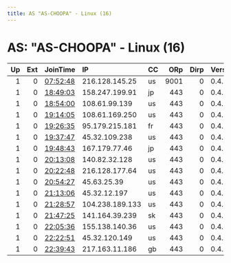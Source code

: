 ```yaml
---
title: AS "AS-CHOOPA" - Linux (16)
---
```


# AS: "AS-CHOOPA" - Linux (16)

|   Up |   Ext | JoinTime                                                                                            | IP              | CC   |   ORp |   Dirp | Version   | Contact   | Nickname   |   eFamMembers |
|-----:|------:|:----------------------------------------------------------------------------------------------------|:----------------|:-----|------:|-------:|:----------|:----------|:-----------|--------------:|
|    1 |     0 | [07:52:48](https://metrics.torproject.org/rs.html#details/CA5CBD172970F05F67139B85CBA41E8206F85891) | 216.128.145.25  | us   |  9001 |      0 | 0.4.5.7   | None      | Unnamed    |             1 |
|    1 |     0 | [18:49:03](https://metrics.torproject.org/rs.html#details/62BE584C1FDA9AB5CBA136EDD0770B06A81A322E) | 158.247.199.91  | jp   |   443 |      0 | 0.4.5.10  | None      | Unnamed    |             1 |
|    1 |     0 | [18:54:00](https://metrics.torproject.org/rs.html#details/C6D2393374D3DA7DB0D2E93C0C191956E8CA87E8) | 108.61.99.139   | us   |   443 |      0 | 0.4.5.10  | None      | Unnamed    |             1 |
|    1 |     0 | [19:14:05](https://metrics.torproject.org/rs.html#details/FC3111F24A29A20B7B642643305800F43A1405D8) | 108.61.169.250  | us   |   443 |      0 | 0.4.5.10  | None      | Unnamed    |             1 |
|    1 |     0 | [19:26:35](https://metrics.torproject.org/rs.html#details/17FA990D43924128D4BEE5CE2CCF23BF0A8BD468) | 95.179.215.181  | fr   |   443 |      0 | 0.4.5.10  | None      | Unnamed    |             1 |
|    1 |     0 | [19:37:47](https://metrics.torproject.org/rs.html#details/A2B2F3746D78FBCD0FE12367569C917F508579C7) | 45.32.109.238   | us   |   443 |      0 | 0.4.5.10  | None      | Unnamed    |             1 |
|    1 |     0 | [19:48:43](https://metrics.torproject.org/rs.html#details/44914147FB53F6090D11B3DC4896DA398A603FE7) | 167.179.77.46   | jp   |   443 |      0 | 0.4.5.10  | None      | Unnamed    |             1 |
|    1 |     0 | [20:13:08](https://metrics.torproject.org/rs.html#details/010EB281372E949568CEB32DD0927FEC40AB607C) | 140.82.32.128   | us   |   443 |      0 | 0.4.5.10  | None      | Unnamed    |             1 |
|    1 |     0 | [20:22:48](https://metrics.torproject.org/rs.html#details/01EE53C3542326D2EA98E77658D40DE8C960EE0F) | 216.128.177.64  | us   |   443 |      0 | 0.4.5.10  | None      | Unnamed    |             1 |
|    1 |     0 | [20:54:27](https://metrics.torproject.org/rs.html#details/8AC209071F2F5E2AD546C80E739904B392994252) | 45.63.25.39     | us   |   443 |      0 | 0.4.5.10  | None      | Unnamed    |             1 |
|    1 |     0 | [21:13:06](https://metrics.torproject.org/rs.html#details/E19B41DF62AA6DDD32AD5DE844FD5E1458ADF271) | 45.32.12.197    | us   |   443 |      0 | 0.4.5.10  | None      | Unnamed    |             1 |
|    1 |     0 | [21:28:57](https://metrics.torproject.org/rs.html#details/3FCC4C44E93B6B4685CD91D4DE129B38C58A50AD) | 104.238.189.133 | us   |   443 |      0 | 0.4.5.10  | None      | Unnamed    |             1 |
|    1 |     0 | [21:47:25](https://metrics.torproject.org/rs.html#details/301A63FB1C9E0CC3E0CF80F911ED02314B1DC45C) | 141.164.39.239  | sk   |   443 |      0 | 0.4.5.10  | None      | Unnamed    |             1 |
|    1 |     0 | [22:05:36](https://metrics.torproject.org/rs.html#details/1065DAD9ACDA7B13BCA30836EB78CDCB7C7CF81D) | 155.138.140.36  | us   |   443 |      0 | 0.4.5.10  | None      | Unnamed    |             1 |
|    1 |     0 | [22:22:51](https://metrics.torproject.org/rs.html#details/44CE9F5F53257451B3E651D91C27E3C2867E951C) | 45.32.120.149   | us   |   443 |      0 | 0.4.5.10  | None      | Unnamed    |             1 |
|    1 |     0 | [22:39:43](https://metrics.torproject.org/rs.html#details/913C43C880BB01021920885476280A8E12732BA1) | 217.163.11.186  | gb   |   443 |      0 | 0.4.5.10  | None      | Unnamed    |             1 |
